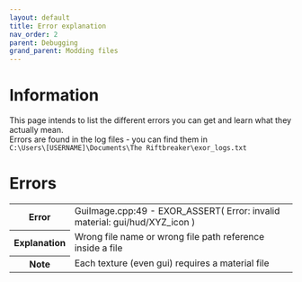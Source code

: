 ```yaml
---
layout: default
title: Error explanation
nav_order: 2
parent: Debugging
grand_parent: Modding files
---
```


# Information
This page intends to list the different errors you can get and learn what they actually mean.  
Errors are found in the log files - you can find them in  
`C:\Users\[USERNAME]\Documents\The Riftbreaker\exor_logs.txt`

# Errors

<table>
    <tr>
        <th>Error</th>
        <td>GuiImage.cpp:49 - EXOR_ASSERT( Error: invalid material: gui/hud/XYZ_icon )</td>
    </tr>
    <tr>
        <th>Explanation</th>
        <td>Wrong file name or wrong file path reference inside a file</td>
    </tr>
    <tr>
        <th>Note </th>
        <td>Each texture (even gui) requires a material file</td>
    </tr>
</table>